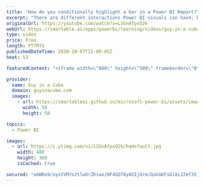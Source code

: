 ```yaml
---
title: "How do you conditionally highlight a bar in a Power BI Report?"
excerpt: "There are different interactions Power BI visuals can have, but how do we conditionally highlight a bar in a Power BI report using a slicer? Patrick shows you some MAGIC to get this to work.  Question from Live Stream: https://youtu.be/hS4hZdNZ8vw?t=1009  Phil Seamark's Blog: https://dax.tips/  Edit"
originalUrl: https://youtube.com/watch?v=L2GnAfpsO2k
webUrl: https://smartable.ai/apps/powerbi/learning/videos/guy-in-a-cube-how-do-you-conditionally-highlight-a-bar-in-a-power-bi-report/
type: video
price: Free
length: PT7M7S
publishedDateTime: 2020-10-07T15:00:05Z
heat: 53

featuredContent: "<iframe width=\"800\" height=\"500\" frameborder=\"0\" src=\"https://www.youtube.com/embed/L2GnAfpsO2k\" allow=\"accelerometer; autoplay; encrypted-media; gyroscope; picture-in-picture\" allowfullscreen></iframe>"

provider:
  name: Guy in a Cube
  domain: guyinacube.com
  images:
    - url: https://smartableai.github.io/microsoft-power-bi/assets/images/organizations/guyinacube.com-50x50.jpg
      width: 50
      height: 50

topics:
  - Power BI

images:
  - url: https://i.ytimg.com/vi/L2GnAfpsO2k/hqdefault.jpg
    width: 480
    height: 360
    isCached: true

secured: "emWDo9/oystVM7e2tlwOrZKsao/HF4GQ78yAhIjOrm/QakGKFsGl8iJ2mf3SjMNGhCf9dKWRaj8hwM2isg0EaetPzxCprffurluMLaekyacRJMc8KqnqA2QnwKYB2e1u571CGz1u0dZ3QV8fy+rDAIlbYnTLh5GKZEj6DNvzSx0DI/tLKFA5bQV0rTJpkhLceAGY9OuwqacO9CmLBqSXi/ad3W5VHoaC7lGOALijtEA/q4yHutvKUfkRseC/tCaJKOjR+qUOGBiDczRFAYT6rguM9AougszK6UCv+0cOxb0i5KswHg2BezNNGbLCkT09u3WTrQq+uuANuyDMLvJJgDCykgweE6+qYUJA5dWWv9XmFWc9oa/VYs/1VU2W+ddaQzRqrcaYOCxx9VxHfx4PUNfiDut7CY2sbkcZnXX7T0Q=;bsBRiGicVI2VCmWYchGlpg=="
---
```


